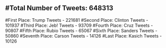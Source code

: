#Total Number of Tweets: 648313 
---
#First Place: Trump Tweets - 221681
#Second Place: Clinton Tweets - 101937
#Third Place: Jeb! Tweets - 93709
#Fourth Place: Cruz Tweets - 90807
#Fifth Place: Rubio Tweets - 65067
#Sixth Place: Sanders Tweets - 50860
#Seventh Place: Carson Tweets - 14126
#Last Place: Kasich Tweets - 10126
